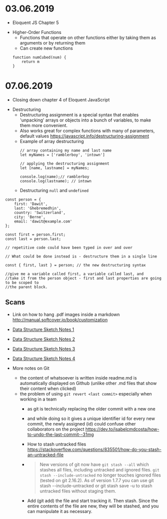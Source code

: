 # 03.06.2019
* Eloquent JS Chapter 5
- Higher-Order Functions
    - Functions that operate on other functions either by taking them as arguments or by returning them
    - Can create new functions 
    ```
    function numCubed(num) {
        return m
    }
    ```
# 07.06.2019
* Closing down chapter 4 of Eloquent JavaScript
- Destructuring 
    - Destructuring assignment is a special syntax that enables 'unpacking' arrays or objects into a bunch of variables, to make them more convenient.
    - Also works great for complex functions with many of parameters, default values
    <https://javascript.info/destructuring-assignment>
    - Example of array destructuring
        ```
        // array containing my name and last name
        let myNames = ['ramblerboy', 'intown']

        // applying the destructuring assignment
        let [name, lastname] = myNames;

        console.log(name);// ramblerboy
        console.log(lastname); // intown
        ```
    - Destructuring `null` and `undefined`

```
const person = {
	first: 'Dawit',
	last: 'Ghebremedhin',
	country: 'Switzerland',
	city: 'Berne',
	email: 'dawit@example.com'
};

const first = person.first;
const last = person.last;

// repetitive code could have been typed in over and over

// What could be done instead is - destructure them in a single line

const { first, last } = person; // the new destructuring syntax

//give me a variable called first, a variable called last, and
//take it from the person object - first and last properties are going to be scoped to
//the parent block.
```




## Scans
- Link on how to hang .pdf images inside a markdown <http://manual.softcover.io/book/customization>

- [Data Structure Sketch Notes 1](./Scans/Data-structures-scan1.pdf)

- [Data Structure Sketch Notes 2](./Scans/Data-structures-scan2.pdf)

- [Data Structure Sketch Notes 3](./Scans/Data-structures-scan3.pdf)

- [Data Structure Sketch Notes 4](./Scans/Data-structures-scan4.pdf)

- More notes on Git
    - the content of whatsoever is written inside readme.md is automatically displayed on Github (unlike other .md files that show their content when clicked)
    - the  problem of using `git revert <last commit>` especially when working in a team
        - as git is technically replacing the older commit with a new one
        - and while doing so it gives a unique identifier id for every new commit, the newly assigned (id) 
        could confuse other collaborators on the project
        <https://dev.to/isabelcmdcosta/how-to-undo-the-last-commit--31mg>
        - How to stash untracked files
        <https://stackoverflow.com/questions/835501/how-do-you-stash-an-untracked-file>
        - >New versions of git now have `git stash --all` which stashes all files, including untracked and ignored files.
          `git stash --include-untracked` no longer touches ignored files (tested on git 2.16.2). As of version 1.7.7 you 
           can use git stash --include-untracked or git stash save -u to stash untracked files without staging them.

        - Add (git add) the file and start tracking it. Then stash. Since the entire contents of the file are new, they will be 
          stashed, and you can manipulate it as necessary.
